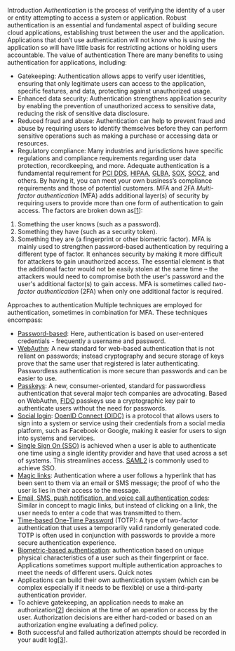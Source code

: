 Introduction
_Authentication_ is the process of verifying the identity of a user or entity attempting to access a system or application. Robust authentication is an essential and fundamental aspect of building secure cloud applications, establishing trust between the user and the application. Applications that don’t use authentication will not know who is using the application so will have little basis for restricting actions or holding users accountable.
The value of authentication
There are many benefits to using authentication for applications, including:

- Gatekeeping: Authentication allows apps to verify user identities, ensuring that only legitimate users can access to the application, specific features, and data, protecting against unauthorized usage.
- Enhanced data security: Authentication strengthens application security by enabling the prevention of unauthorized access to sensitive data, reducing the risk of sensitive data disclosure.
- Reduced fraud and abuse: Authentication can help to prevent fraud and abuse by requiring users to identify themselves before they can perform sensitive operations such as making a purchase or accessing data or resources.
- Regulatory compliance: Many industries and jurisdictions have specific regulations and compliance requirements regarding user data protection, recordkeeping, and more. Adequate authentication is a fundamental requirement for [PCI DDS](https://en.wikipedia.org/wiki/Payment_Card_Industry_Data_Security_Standard), [HIPAA](https://www.hhs.gov/hipaa/for-professionals/security/laws-regulations/index.html), [GLBA](https://www.ftc.gov/business-guidance/privacy-security/gramm-leach-bliley-act), [SOX](https://en.wikipedia.org/wiki/Sarbanes%E2%80%93Oxley_Act), [SOC2](https://en.wikipedia.org/wiki/System_and_Organization_Controls), and others. By having it, you can meet your own business’s compliance requirements and those of potential customers.
  MFA and 2FA
  _Multi-factor authentication_ (MFA) adds additional layer(s) of security by requiring users to provide more than one form of authentication to gain access. The factors are broken down as\[[1](https://www.nist.gov/itl/smallbusinesscyber/guidance-topic/multi-factor-authentication)]:

1.  Something the user knows (such as a password).
2.  Something they have (such as a security token).
3.  Something they are (a fingerprint or other biometric factor).
    MFA is mainly used to strengthen password-based authentication by requiring a different type of factor. It enhances security by making it more difficult for attackers to gain unauthorized access. The essential element is that the additional factor would not be easily stolen at the same time – the attackers would need to compromise both the user's password and the user's additional factor(s) to gain access. MFA is sometimes called _two-factor authentication_ (2FA) when only one additional factor is required.

Approaches to authentication
Multiple techniques are employed for authentication, sometimes in combination for MFA. These techniques encompass:

- [Password-based](/securebydesign/authn-using-passwords/): Here, authentication is based on user-entered credentials - frequently a username and password.
- [WebAuthn](/securebydesign/authn-using-webauthn/): A new standard for web-based authentication that is not reliant on passwords; instead cryptography and secure storage of keys prove that the same user that registered is later authenticating. Passwordless authentication is more secure than passwords and can be easier to use.
- [Passkeys](/securebydesign/authn-using-passkeys/): A new, consumer-oriented, standard for passwordless authentication that several major tech companies are advocating. Based on WebAuthn, [FIDO](https://fidoalliance.org/) passkeys use a cryptographic key pair to authenticate users without the need for passwords.
- [Social login](/securebydesign/authn-using-oidc/): [OpenID Connect (OIDC)](/securebydesign/authn-using-oidc/) is a protocol that allows users to sign into a system or service using their credentials from a social media platform, such as Facebook or Google, making it easier for users to sign into systems and services.
- [Single Sign On (SSO)](/securebydesign/authn-using-saml2/) is achieved when a user is able to authenticate one time using a single identity provider and have that used across a set of systems. This streamlines access. [SAML2](/securebydesign/authn-using-saml2/) is commonly used to achieve SSO.
- [Magic links](/securebydesign/authn-using-magic-links/): Authentication where a user follows a hyperlink that has been sent to them via an email or SMS message; the proof of who the user is lies in their access to the message.
- [Email, SMS, push notification, and voice call authentication codes](/securebydesign/authn-using-trx-otp/): Similar in concept to magic links, but instead of clicking on a link, the user needs to enter a code that was transmitted to them.
- [Time-based One-Time Password](/securebydesign/authn-using-totp/) (TOTP): A type of two-factor authentication that uses a temporarily valid randomly generated code. TOTP is often used in conjunction with passwords to provide a more secure authentication experience.
- [Biometric-based authentication](/securebydesign/authn-using-biometrics/): authentication based on unique physical characteristics of a user such as their fingerprint or face.
  Applications sometimes support multiple authentication approaches to meet the needs of different users.
  Quick notes
- Applications can build their own authentication system (which can be complex especially if it needs to be flexible) or use a third-party authentication provider.
- To achieve gatekeeping, an application needs to make an authorization\[[2](https://en.wikipedia.org/wiki/Authorization)] decision at the time of an operation or access by the user. Authorization decisions are either hard-coded or based on an authorization engine evaluating a defined policy.
- Both successful and failed authorization attempts should be recorded in your audit log\[[3](https://pangea.cloud/securebydesign/secure-audit-logging-overview/)].

